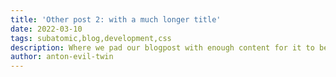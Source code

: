 ```yaml
---
title: 'Other post 2: with a much longer title'
date: 2022-03-10
tags: subatomic,blog,development,css
description: Where we pad our blogpost with enough content for it to be a feasible test of blog theme
author: anton-evil-twin
---
```


